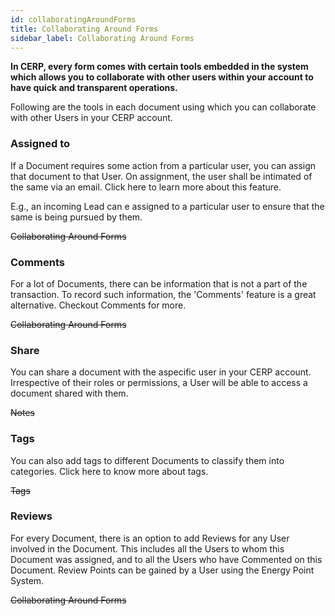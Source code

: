 ```yaml
---
id: collaboratingAroundForms
title: Collaborating Around Forms
sidebar_label: Collaborating Around Forms
---
```


**In CERP, every form comes with certain tools embedded in the system which allows you to collaborate with other users within your account to have quick and transparent operations.**

Following are the tools in each document using which you can collaborate with other Users in your CERP account.

### Assigned to

If a Document requires some action from a particular user, you can assign that document to that User. On assignment, the user shall be intimated of the same via an email. Click here to learn more about this feature.

E.g., an incoming Lead can e assigned to a particular user to ensure that the same is being pursued by them.

~~Collaborating Around Forms~~

### Comments

For a lot of Documents, there can be information that is not a part of the transaction. To record such information, the 'Comments' feature is a great alternative. Checkout Comments for more.

~~Collaborating Around Forms~~

### Share

You can share a document with the aspecific user in your CERP account. Irrespective of their roles or permissions, a User will be able to access a document shared with them.

~~Notes~~

### Tags

You can also add tags to different Documents to classify them into categories. Click here to know more about tags.

~~Tags~~

### Reviews

For every Document, there is an option to add Reviews for any User involved in the Document. This includes all the Users to whom this Document was assigned, and to all the Users who have Commented on this Document. Review Points can be gained by a User using the Energy Point System.

~~Collaborating Around Forms~~
